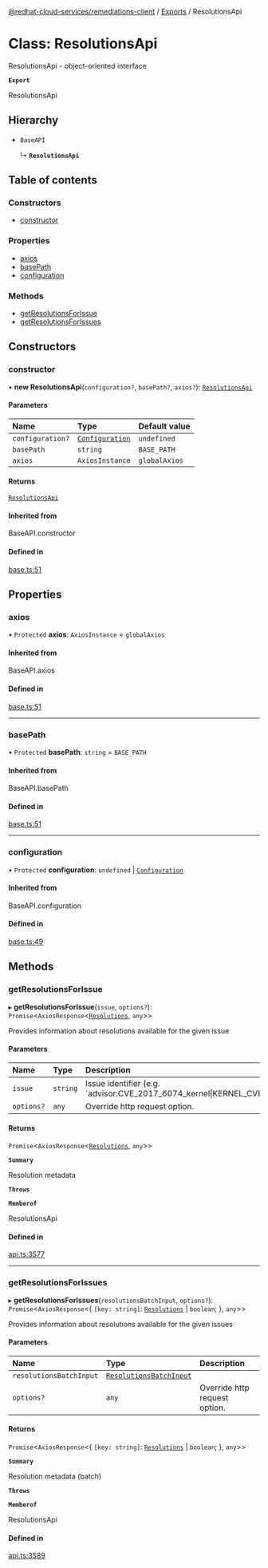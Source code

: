 [@redhat-cloud-services/remediations-client](../README.md) / [Exports](../modules.md) / ResolutionsApi

# Class: ResolutionsApi

ResolutionsApi - object-oriented interface

**`Export`**

ResolutionsApi

## Hierarchy

- `BaseAPI`

  ↳ **`ResolutionsApi`**

## Table of contents

### Constructors

- [constructor](ResolutionsApi.md#constructor)

### Properties

- [axios](ResolutionsApi.md#axios)
- [basePath](ResolutionsApi.md#basepath)
- [configuration](ResolutionsApi.md#configuration)

### Methods

- [getResolutionsForIssue](ResolutionsApi.md#getresolutionsforissue)
- [getResolutionsForIssues](ResolutionsApi.md#getresolutionsforissues)

## Constructors

### constructor

• **new ResolutionsApi**(`configuration?`, `basePath?`, `axios?`): [`ResolutionsApi`](ResolutionsApi.md)

#### Parameters

| Name | Type | Default value |
| :------ | :------ | :------ |
| `configuration?` | [`Configuration`](Configuration.md) | `undefined` |
| `basePath` | `string` | `BASE_PATH` |
| `axios` | `AxiosInstance` | `globalAxios` |

#### Returns

[`ResolutionsApi`](ResolutionsApi.md)

#### Inherited from

BaseAPI.constructor

#### Defined in

[base.ts:51](https://github.com/RedHatInsights/javascript-clients/blob/main/packages/remediations/base.ts#L51)

## Properties

### axios

• `Protected` **axios**: `AxiosInstance` = `globalAxios`

#### Inherited from

BaseAPI.axios

#### Defined in

[base.ts:51](https://github.com/RedHatInsights/javascript-clients/blob/main/packages/remediations/base.ts#L51)

___

### basePath

• `Protected` **basePath**: `string` = `BASE_PATH`

#### Inherited from

BaseAPI.basePath

#### Defined in

[base.ts:51](https://github.com/RedHatInsights/javascript-clients/blob/main/packages/remediations/base.ts#L51)

___

### configuration

• `Protected` **configuration**: `undefined` \| [`Configuration`](Configuration.md)

#### Inherited from

BaseAPI.configuration

#### Defined in

[base.ts:49](https://github.com/RedHatInsights/javascript-clients/blob/main/packages/remediations/base.ts#L49)

## Methods

### getResolutionsForIssue

▸ **getResolutionsForIssue**(`issue`, `options?`): `Promise`\<`AxiosResponse`\<[`Resolutions`](../interfaces/Resolutions.md), `any`\>\>

Provides information about resolutions available for the given issue

#### Parameters

| Name | Type | Description |
| :------ | :------ | :------ |
| `issue` | `string` | Issue identifier (e.g. &#x60;advisor:CVE_2017_6074_kernel\|KERNEL_CVE_2017_6074&#x60;) |
| `options?` | `any` | Override http request option. |

#### Returns

`Promise`\<`AxiosResponse`\<[`Resolutions`](../interfaces/Resolutions.md), `any`\>\>

**`Summary`**

Resolution metadata

**`Throws`**

**`Memberof`**

ResolutionsApi

#### Defined in

[api.ts:3577](https://github.com/RedHatInsights/javascript-clients/blob/main/packages/remediations/api.ts#L3577)

___

### getResolutionsForIssues

▸ **getResolutionsForIssues**(`resolutionsBatchInput`, `options?`): `Promise`\<`AxiosResponse`\<\{ `[key: string]`: [`Resolutions`](../interfaces/Resolutions.md) \| `boolean`;  }, `any`\>\>

Provides information about resolutions available for the given issues

#### Parameters

| Name | Type | Description |
| :------ | :------ | :------ |
| `resolutionsBatchInput` | [`ResolutionsBatchInput`](../interfaces/ResolutionsBatchInput.md) |  |
| `options?` | `any` | Override http request option. |

#### Returns

`Promise`\<`AxiosResponse`\<\{ `[key: string]`: [`Resolutions`](../interfaces/Resolutions.md) \| `boolean`;  }, `any`\>\>

**`Summary`**

Resolution metadata (batch)

**`Throws`**

**`Memberof`**

ResolutionsApi

#### Defined in

[api.ts:3589](https://github.com/RedHatInsights/javascript-clients/blob/main/packages/remediations/api.ts#L3589)

